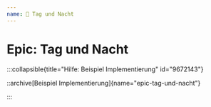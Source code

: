 ```yaml
---
name: 🥉 Tag und Nacht
---
```


# Epic: Tag und Nacht


:::collapsible{title="Hilfe: Beispiel Implementierung" id="9672143"}

::archive[Beispiel Implementierung]{name="epic-tag-und-nacht"}

:::